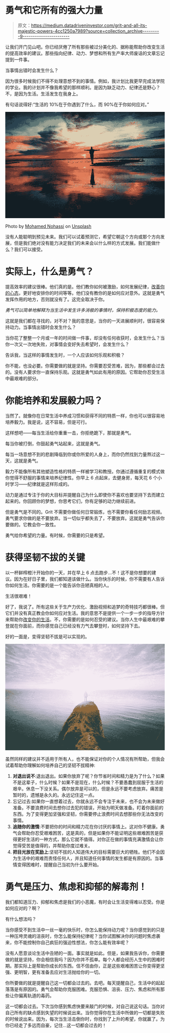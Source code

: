 # 勇气和它所有的强大力量

> 原文：<https://medium.datadriveninvestor.com/grit-and-all-its-majestic-powers-4cc1250a7989?source=collection_archive---------9----------------------->

让我们开门见山吧。你已经厌倦了所有那些被过分美化的、据称能帮助你改变生活的提高效率的建议。那些指向纪律、动力、梦想和所有生产率大师废话的文章忘记提到一件事。

当事情出错时会发生什么？

因为很多时候我们不得不处理意想不到的事情。例如，我计划比我更早完成法学院的学业。我的计划并不像我希望的那样顺利。是因为缺乏动力、纪律还是野心？不，是因为生活。生活发生在我身上。

有句话说得好:“生活的 10%在于你遇到了什么，而 90%在于你如何应对。”

![](img/6df062fbc09d37d7c72033ce5e8c3dd8.png)

Photo by [Mohamed Nohassi](https://unsplash.com/photos/odxB5oIG_iA?utm_source=unsplash&utm_medium=referral&utm_content=creditCopyText) on [Unsplash](https://unsplash.com/search/photos/power?utm_source=unsplash&utm_medium=referral&utm_content=creditCopyText)

没有人能聪明到预见未来。我们可以试着预测它，希望它朝这个方向或那个方向发展，但是我们绝对没有能力决定我们的未来会以什么样的方式发展。我们能做什么？我们可以接受。

# 实际上，什么是勇气？

提高效率的建议很棒。他们真的是。他们教你如何被激励，如何发展纪律，[改善你的心态](https://medium.com/datadriveninvestor/8-ways-you-can-improve-the-quality-of-your-mindset-13b8a2c7cd31)，更好地安排你的时间等等。他们没有教你的是如何应对意外。这就是勇气发挥作用的地方，否则就没有了。这完全取决于你。

*勇气可以简单地解释为当生活中发生许多消极的事情时，保持积极态度的能力。*

这就是我们都在寻找的，对不对？我的意思是，当你的一天进展顺利时，很容易保持动力。当事情出错时会发生什么？

当你花了整整一个月或一年的时间做一件事，却没有任何收获时，会发生什么？当你一次又一次地失败，对事情会变好失去希望时，会发生什么？

告诉我，当这样的事情发生时，一个人应该如何乐观和积极？

你不能，也没必要。你需要做的就是坚持。你需要忍受苦难，因为，那些都会过去的。没有人要求你一直保持乐观。这就是勇气如此有用的原因。它帮助你忍受生活中最艰难的部分。

# 你能培养和发展毅力吗？

当然了。就像你在日常生活中养成习惯和获得不同的特质一样，你也可以很容易地培养毅力。我是说，这不容易，但是可行。

这样想吧——每当生活给你重重一击，你拒绝跪下，那就是勇气。

每当你被打倒，你鼓起勇气站起来，这就是勇气。

每当一场意想不到的悲剧降临到你或你所爱的人身上，而你仍然找到力量熬过这一天，这就是勇气。

毅力不能像所有其他塑造性格的特质一样被学习和教授。你通过遵循重复的模式做你觉得不舒服的事情来培养纪律性。你早上 6 点起床，去健身房，每天花 6 个小时学习——纪律就是这样形成的。

动力是通过专注于你的大目标并提醒自己为什么即使你不喜欢也要坚持下去而建立起来的。你回顾你的梦想，你思考它们，你有足够的动力继续前进。

但是勇气是不同的。Grit 不需要你做任何日常锻炼，也不需要你看任何励志视频。勇气要求你做的是不要放弃。当一切似乎都失去了，不要放弃。这就是勇气告诉你要做的。它教会你一致性。

勇气给你希望的力量。有时候，你需要的只是希望。

# 获得坚韧不拔的关键

以一杯鲜榨橙汁开始你的一天，并在早上 6 点去跑步…不！这不是你想要的建议。因为在好日子里，我们都知道该做什么。当你快乐的时候，你不需要有人告诉你如何生活。你需要的是一个能告诉你丑陋真相的人。

生活很艰难！

好了，我说了。所有这些关于生产力优化、激励视频和追梦的奇特技巧都很棒。但它们并没有真正教会你如何应对生活。我的意思不是提供一个一步一步的指导方针来帮助你[改变你的生活](https://medium.com/@davorkarafiloski/how-to-overcome-procrastination-and-change-your-life-2ab46c5b77c6)。不，你需要的是如何忍受的建议。当你人生中最艰难的攀登就在你面前，而你感觉自己已经没有力气去攀登时，如何坚持下去。

好的一面是，变得坚韧不拔是可以实现的。

![](img/ee5bf304d45c436b1866f4cc03ca67c8.png)

虽然同样的建议并不适用于所有人，也不能保证对你的个人情况有所帮助，但我会试着帮助你理解如何培养自己的坚韧不拔精神:

1.  **对退出说不**:退出退出。如果你放弃了呢？你节省时间和精力是为了什么？如果不是这辈子，什么时候？如果不是现在，什么时候？不要愚蠢到屈服于生活的艰辛。休息一下没关系。偶尔放弃是可以的，但是永远不要考虑放弃。痛苦是暂时的，遗憾是永久的。永远记住这一点。
2.  忘记过去:如果你一直想着过去，你就永远不会专注于未来，也不会为未来做好准备。不要浪费时间去想你过去犯的错误，开始为明天做准备。盯着你面前的东西。为了变得更加坚强和坚韧，你需要停止浪费时间去想那些你无法改变的事情。
3.  **追随你的激情**:不要把你的时间和精力花在你讨厌的事情上。这对你不健康。勇气会帮助你忍受艰难困苦，这是真的，但是如果你不能证明这些艰难困苦是获得更好生活的一种方式，那么它就不值得。对你正在做的事情充满激情会让你觉得受苦是值得的，并帮助你度过难关。
4.  **把目光放在奖励上**:坚韧不拔的人知道伟大的目标需要巨大的牺牲。他们不会因为生活中的艰难而责怪任何人，并且知道任何事情的发生都是有原因的。当事情变得困难时，提醒自己当初为什么要开始。

# 勇气是压力、焦虑和抑郁的解毒剂！

我们都知道压力、抑郁和焦虑是我们的小恶魔，有时会让生活变得难以忍受。你是如何应对的？啊？

有什么想法吗？

当你感受不到生活中一丝一毫的快乐时，你怎么能保持动力呢？当你感觉到的只是一种压垮灵魂的沮丧时，你怎么能保持纪律呢？当你试图解决你的问题时焦虑袭来，你不能控制你自己疯狂的强迫性想法，你怎么能有效率呢？

没有人愿意谈论生活中丑陋的一面。事实就是如此。但是，如果我告诉你，你需要做的就是坚持，你会相信我吗？因为你并不孤单。每个人都会经历人生中的困难时期。那实际上是帮助你成长的东西。信不信由你，正是这些艰难困苦让你变得更坚强、更明智，更有准备去应对生活抛给你的一切。

你所要做的就是提醒自己这一切都会过去的。去吧。每天提醒自己，生活中的起起落落是有原因的。勇气会帮助你克服困难。克服恐惧、沮丧、压力、焦虑和所有那些让你偏离轨道的毒药。

这一切都会过去。下次当你感到焦虑快要来敲门的时候，对自己说这句话。当你对自己所有的缺点感到失望的时候说出来。当你觉得你在生活中所做的一切都是失败的时候说出来。因为，每次当生活击倒你时，你找到了上升的希望，你就赢了。为你已经走了多远而自豪，记住…这一切都会过去的！